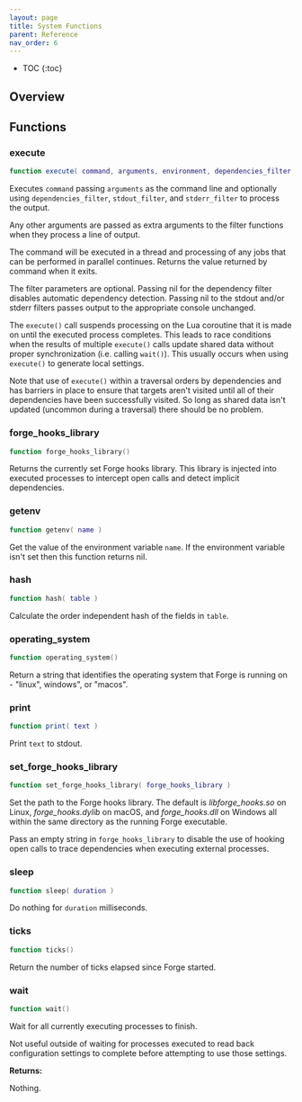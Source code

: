 ```yaml
---
layout: page
title: System Functions
parent: Reference
nav_order: 6
---
```


- TOC
{:toc}

## Overview

## Functions

### execute

~~~lua
function execute( command, arguments, environment, dependencies_filter, stdout_filter, stderr_filter, ... )
~~~

Executes `command` passing `arguments` as the command line and optionally using `dependencies_filter`, `stdout_filter`, and `stderr_filter` to process the output.

Any other arguments are passed as extra arguments to the filter functions when they process a line of output.

The command will be executed in a thread and processing of any jobs that can be performed in parallel continues.  Returns the value returned by command when it exits.

The filter parameters are optional.  Passing nil for the dependency filter disables automatic dependency detection.  Passing nil to the stdout and/or stderr filters passes output to the appropriate console unchanged.

The `execute()` call suspends processing on the Lua coroutine that it is made on until the executed process completes.  This leads to race conditions when the results of multiple `execute()` calls update shared data without proper synchronization (i.e. calling `wait()`).  This usually occurs when using `execute()` to generate local settings.

Note that use of `execute()` within a traversal orders by dependencies and has barriers in place to ensure that targets aren't visited until all of their dependencies have been successfully visited.  So long as shared data isn't updated (uncommon during a traversal) there should be no problem.

### forge_hooks_library

~~~lua
function forge_hooks_library()
~~~

Returns the currently set Forge hooks library.  This library is injected into executed processes to intercept open calls and detect implicit dependencies.

### getenv

~~~lua
function getenv( name )
~~~

Get the value of the environment variable `name`.  If the environment variable isn't set then this function returns nil.

### hash

~~~lua
function hash( table )
~~~

Calculate the order independent hash of the fields in `table`.

### operating_system

~~~lua
function operating_system()
~~~

Return a string that identifies the operating system that Forge is running on - "linux", windows", or "macos".

### print

~~~lua
function print( text )
~~~

Print `text` to stdout.

### set_forge_hooks_library

~~~lua
function set_forge_hooks_library( forge_hooks_library )
~~~

Set the path to the Forge hooks library.  The default is *libforge_hooks.so* on Linux, *forge_hooks.dylib* on macOS, and *forge_hooks.dll* on Windows all within the same directory as the running Forge executable.

Pass an empty string in `forge_hooks_library` to disable the use of hooking open calls to trace dependencies when executing external processes.

### sleep

~~~lua
function sleep( duration )
~~~

Do nothing for `duration` milliseconds.

### ticks

~~~lua
function ticks()
~~~

Return the number of ticks elapsed since Forge started.

### wait

~~~lua
function wait()
~~~

Wait for all currently executing processes to finish.

Not useful outside of waiting for processes executed to read back configuration settings to complete before attempting to use those settings.

**Returns:**

Nothing.

